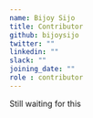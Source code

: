 ```yaml
---
name: Bijoy Sijo
title: Contributor
github: bijoysijo
twitter: ""
linkedin: ""
slack: ""
joining_date: ""
role : contributor
---
```


Still waiting for this

